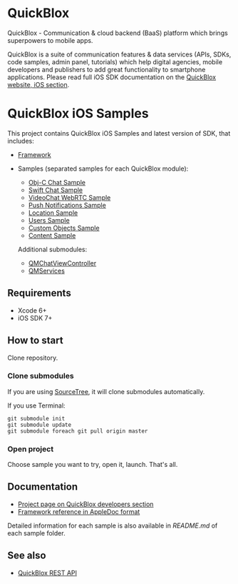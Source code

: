 # QuickBlox 
QuickBlox - Communication & cloud backend (BaaS) platform which brings superpowers to mobile apps. 

QuickBlox is a suite of communication features & data services (APIs, SDKs, code samples, admin panel, tutorials) which help digital agencies, mobile developers and publishers to add great functionality to smartphone applications. 
Please read full iOS SDK documentation on the [QuickBlox website, iOS section](http://quickblox.com/developers/IOS).

# QuickBlox iOS Samples

This project contains QuickBlox iOS Samples and latest version of SDK, that includes:

* [Framework](https://github.com/QuickBlox/quickblox-ios-sdk/tree/develop/Framework)
* Samples (separated samples for each QuickBlox module):
  * [Obj-C Chat Sample](https://github.com/QuickBlox/quickblox-ios-sdk/tree/develop/sample-chat)
  * [Swift Chat Sample](https://github.com/QuickBlox/quickblox-ios-sdk/tree/develop/sample-chat-swift)
  * [VideoChat WebRTC Sample](https://github.com/QuickBlox/quickblox-ios-sdk/tree/develop/sample-videochat-webrtc)
  * [Push Notifications Sample](https://github.com/QuickBlox/quickblox-ios-sdk/tree/develop/sample-messages)
  * [Location Sample](https://github.com/QuickBlox/quickblox-ios-sdk/tree/develop/sample-location)
  * [Users Sample](https://github.com/QuickBlox/quickblox-ios-sdk/tree/develop/sample-users)
  * [Custom Objects Sample](https://github.com/QuickBlox/quickblox-ios-sdk/tree/develop/sample-custom_objects)
  * [Content Sample](https://github.com/QuickBlox/quickblox-ios-sdk/tree/develop/sample-content)

  Additional submodules:
  * [QMChatViewController](https://github.com/QuickBlox/QMChatViewController-ios)
  * [QMServices](https://github.com/QuickBlox/q-municate-services-ios)

## Requirements

* Xcode 6+
* iOS SDK 7+

## How to start

Clone repository.

### Clone submodules

If you are using [SourceTree](https://www.sourcetreeapp.com), it will clone submodules automatically.

If you use Terminal:

```
git submodule init
git submodule update
git submodule foreach git pull origin master
```

### Open project

Choose sample you want to try, open it, launch. That's all.

## Documentation

* [Project page on QuickBlox developers section](http://quickblox.com/developers/IOS)
* [Framework reference in AppleDoc format](http://sdk.quickblox.com/ios/documentation)

Detailed information for each sample is also available in *README.md* of each sample folder.

## See also

* [QuickBlox REST API](http://quickblox.com/developers/Overview)
